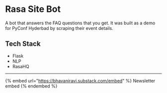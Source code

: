 # Rasa Site Bot

A bot that answers the FAQ questions that you get. It was built as a demo for PyConf Hyderbad by scraping their event details.

## Tech Stack

* Flask
* NLP
* RasaHQ

***

{% embed url="https://bhavaniravi.substack.com/embed" %}
Newsletter embed
{% endembed %}
